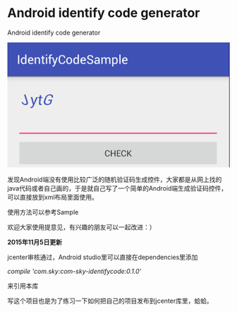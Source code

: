 # Android identify code generator

Android identify code generator

![image](https://github.com/sky0014/IdentifyCodeSample/blob/master/screenshot/screenshot1.png)

发现Android端没有使用比较广泛的随机验证码生成控件，大家都是从网上找的java代码或者自己画的，于是就自己写了一个简单的Android端生成验证码控件，可以直接放到xml布局里面使用。

使用方法可以参考Sample

欢迎大家使用提意见，有兴趣的朋友可以一起改进：）

**2015年11月5日更新**

jcenter审核通过，Android studio里可以直接在dependencies里添加

*compile 'com.sky:com-sky-identifycode:0.1.0'*

来引用本库

写这个项目也是为了练习一下如何把自己的项目发布到jcenter库里，蛤蛤。
